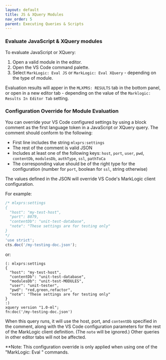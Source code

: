 ```yaml
---
layout: default
title: JS & XQuery Modules
nav_order: 5
parent: Executing Queries & Scripts
---
```


### Evaluate JavaScript & XQuery modules

To evaluate JavaScript or XQuery:

1. Open a valid module in the editor.
2. Open the VS Code command palette.
3. Select `MarkLogic: Eval JS` or `MarkLogic: Eval XQuery` - depending on the type of module.

Evaluation results will apper in the `MLXPRS: RESULTS` tab in the bottom panel, or open in a new editor tab - depending on the value of the `Marklogic: Results In Editor Tab` setting.

### Configuration Override for Module Evaluation

You can override your VS Code configured settings by using a block comment as the first language token
in a JavaScript or XQuery query. The comment should conform to the following:

- First line includes the string `mlxprs:settings`
- The rest of the comment is valid JSON
- Includes at least one of the following keys: `host`, `port`, `user`, `pwd`, `contentDb`, `modulesDb`, `authType`, `ssl`, `pathToCa`
- The corresponding value should be of the right type for the configuration (number for `port`, boolean for `ssl`, string otherwise)

The values defined in the JSON will override VS Code's MarkLogic client configuration.

For example:

```js
/* mlxprs:settings
{
  "host": "my-test-host",
  "port": 8079,
  "contentDb": "unit-test-database",
  "note": "These settings are for testing only"
}
*/
'use strict';
cts.doc('/my-testing-doc.json');
```

or:

```xquery
(: mlxprs:settings
{
  "host": "my-test-host",
  "contentDb": "unit-test-database",
  "modulesDb": "unit-test-MODULES",
  "user": "unit-tester",
  "pwd": "red,green,refactor",
  "note": "These settings are for testing only"
}
:)
xquery version "1.0-ml";
fn:doc('/my-testing-doc.json')
```

When this query runs, it will use the host, port, and `contentDb` specified in the comment, along with the VS Code configuration parameters for the rest of the MarkLogic client definition. (The `note` will be ignored.) Other queries in other editor tabs will not be affected.

**Note: This configuration override is only applied when using one of the "MarkLogic: Eval <language>" commands.
